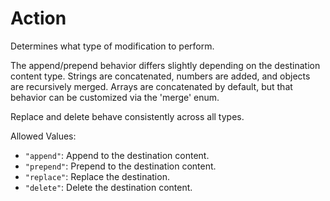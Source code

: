 # Action

Determines what type of modification to perform.

The append/prepend behavior differs slightly depending on
the destination content type. Strings are concatenated,
numbers are added, and objects are recursively merged.
Arrays are concatenated by default, but that behavior can
be customized via the 'merge' enum.

Replace and delete behave consistently across all types.

Allowed Values:

- `"append"`: Append to the destination content.
- `"prepend"`: Prepend to the destination content.
- `"replace"`: Replace the destination.
- `"delete"`: Delete the destination content.
